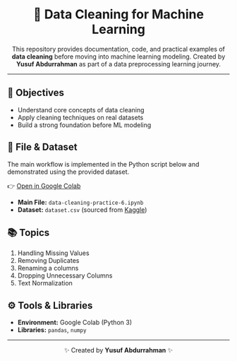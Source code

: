 <h1 align="center">🧹 Data Cleaning for Machine Learning</h1>

<p align="center">
This repository provides documentation, code, and practical examples of <b>data cleaning</b> before moving into machine learning modeling.  
Created by <b>Yusuf Abdurrahman</b> as part of a data preprocessing learning journey.
</p>

---

## 🎯 Objectives
- Understand core concepts of data cleaning  
- Apply cleaning techniques on real datasets  
- Build a strong foundation before ML modeling  

## 📔 File & Dataset
The main workflow is implemented in the Python script below and demonstrated using the provided dataset.  

👉 [Open in Google Colab](https://colab.research.google.com/drive/your_notebook_link_here)  

- **Main File:** `data-cleaning-practice-6.ipynb`  
- **Dataset:** `dataset.csv` (sourced from [Kaggle](https://www.kaggle.com/datasets/yasserh/titanic-dataset))  
   

## 📚 Topics
1. Handling Missing Values  
2. Removing Duplicates  
3. Renaming a columns
4. Dropping Unnecessary Columns
5. Text Normalization

## ⚙️ Tools & Libraries
- **Environment:** Google Colab (Python 3)  
- **Libraries:** `pandas`, `numpy`
  
---

<p align="center">✨ Created by <b>Yusuf Abdurrahman</b> ✨</p>
